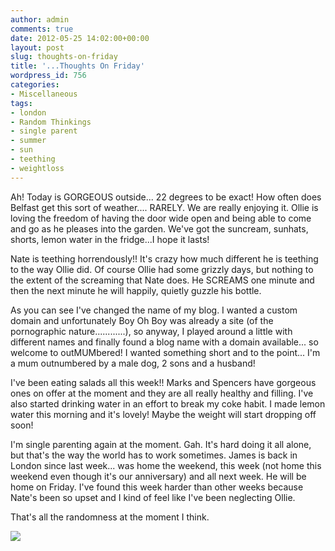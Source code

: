 ```yaml
---
author: admin
comments: true
date: 2012-05-25 14:02:00+00:00
layout: post
slug: thoughts-on-friday
title: '...Thoughts On Friday'
wordpress_id: 756
categories:
- Miscellaneous
tags:
- london
- Random Thinkings
- single parent
- summer
- sun
- teething
- weightloss
---
```


Ah!  Today is GORGEOUS outside... 22 degrees to be exact!  How often does Belfast get this sort of weather.... RARELY.  We are really enjoying it.  Ollie is loving the freedom of having the door wide open and being able to come and go as he pleases into the garden.  We've got the suncream, sunhats, shorts, lemon water in the fridge...I hope it lasts!  
  
Nate is teething horrendously!!  It's crazy how much different he is teething to the way Ollie did.  Of course Ollie had some grizzly days, but nothing to the extent of the screaming that Nate does.  He SCREAMS one minute and then the next minute he will happily, quietly guzzle his bottle.  
  
As you can see I've changed the name of my blog.  I wanted a custom domain and unfortunately Boy Oh Boy was already a site (of the pornographic nature............), so anyway, I played around a little with different names and finally found a blog name with a domain available... so welcome to outMUMbered!  I wanted something short and to the point... I'm a mum outnumbered by a male dog, 2 sons and a husband!  
  
I've been eating salads all this week!! Marks and Spencers have gorgeous ones on offer at the moment and they are all really healthy and filling.  I've also started drinking water in an effort to break my coke habit.  I made lemon water this morning and it's lovely!  Maybe the weight will start dropping off soon!  
  
I'm single parenting again at the moment.  Gah.  It's hard doing it all alone, but that's the way the world has to work sometimes.  James is back in London since last week... was home the weekend, this week (not home this weekend even though it's our anniversary) and all next week.  He will be home on Friday.  I've found this week harder than other weeks because Nate's been so upset and I kind of feel like I've been neglecting Ollie.  
  
That's all the randomness at the moment I think.

![](https://blogger.googleusercontent.com/tracker/251139911615938991-1145006801948695621?l=www.outmumbered.com)
